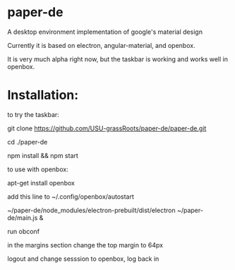 # paper-de
A desktop environment implementation of google's material design

Currently it is based on electron, angular-material, and openbox.

It is very much alpha right now, but the taskbar is working and works well in openbox.

Installation:
====
to try the taskbar:

git clone https://github.com/USU-grassRoots/paper-de/paper-de.git

cd ./paper-de

npm install && npm start

to use with openbox:

apt-get install openbox

add this line to ~/.config/openbox/autostart

~/paper-de/node_modules/electron-prebuilt/dist/electron ~/paper-de/main.js &

run obconf

in the margins section change the top margin to 64px

logout and change sesssion to openbox, log back in



